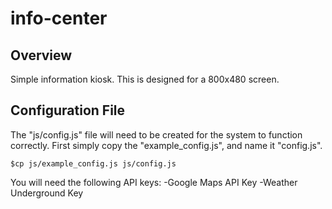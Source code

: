 # info-center

## Overview
Simple information kiosk. This is designed for a 800x480 screen.

## Configuration File
The "js/config.js" file will need to be created for the system to function correctly. First simply copy the "example_config.js", and name it "config.js".

`$cp js/example_config.js js/config.js`

You will need the following API keys:
-Google Maps API Key
-Weather Underground Key
